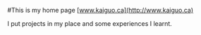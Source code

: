#This is my home page
  [www.kaiguo.ca](http://www.kaiguo.ca)
  
  I put projects in my place and some experiences I learnt.
  
